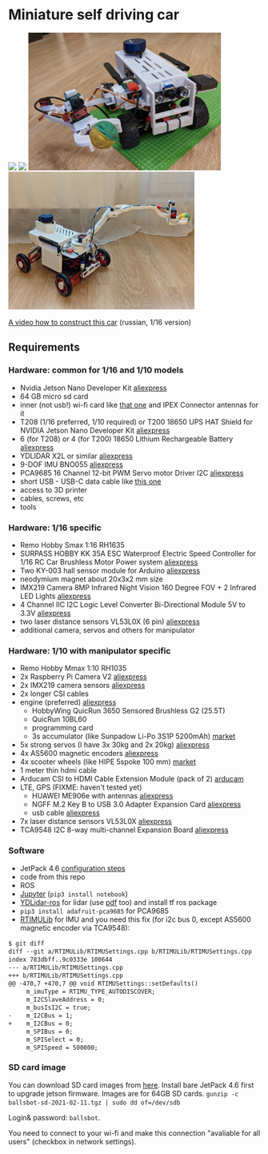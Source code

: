 # Miniature self driving car

<img caption="robot photo" src="https://github.com/jumpercc/ballsbot/blob/master/images/car-photo.jpg?raw=true" height="400" /> <img caption="robot photo" src="https://github.com/jumpercc/ballsbot/blob/master/images/car-photo2.jpg?raw=true" height="400" />
<img caption="robot photo" src="https://github.com/jumpercc/ballsbot/blob/master/images/car-photo-manipulator.jpg?raw=true" height="275" /> <img caption="robot photo" src="https://github.com/jumpercc/ballsbot/blob/master/images/car-photo-big.jpg?raw=true" height="275" />

[A video how to construct this car](https://www.youtube.com/watch?v=rkNG0EHzA00&list=PLYvKlIOUsVXJjlYiZFUibLezPqPUq2qsj&index=1) (russian, 1/16 version)

## Requirements

### Hardware: common for 1/16 and 1/10 models

- Nvidia Jetson Nano Developer Kit [aliexpress](https://www.aliexpress.com/item/4000765500472.html?spm=a2g0s.9042311.0.0.264d4c4da73utK&_ga=2.227629467.707005012.1606162973-254637839.1604956961)
- 64 GB micro sd card
- inner (not usb!) wi-fi card like [that one](https://www.aliexpress.com/item/4000144144831.html?spm=a2g0s.9042311.0.0.264d4c4dIbFbdb&_ga=2.17781439.707005012.1606162973-254637839.1604956961) and IPEX Connector antennas for it
- T208 (1/16 preferred, 1/10 required) or T200 18650 UPS HAT Shield for NVIDIA Jetson Nano Developer Kit [aliexpress](https://www.aliexpress.com/item/4001332826343.html?spm=a2g0o.productlist.0.0.6b951b58Dgy7Zt&algo_pvid=f4f1dcfa-3376-4cd3-b50b-8c0612ee4dc9&algo_expid=f4f1dcfa-3376-4cd3-b50b-8c0612ee4dc9-0&btsid=21135c3416062408418056167e417b&ws_ab_test=searchweb0_0,searchweb201602_,searchweb201603_)
- 6 (for T208) or 4 (for T200) 18650 Lithium Rechargeable Battery [aliexpress](https://www.aliexpress.com/item/32807032859.html?spm=a2g0s.9042311.0.0.264d33edRYxD3h&_ga=2.220166815.707005012.1606162973-254637839.1604956961)
- YDLIDAR X2L or similar [aliexpress](https://www.aliexpress.com/item/4000018415971.html?spm=a2g0s.9042311.0.0.264d4c4dFaR0Zo&_ga=2.195525162.707005012.1606162973-254637839.1604956961)
- 9-DOF IMU BNO055 [aliexpress](https://www.aliexpress.com/item/32805406886.html?spm=a2g0s.9042311.0.0.264d4c4dFaR0Zo&_ga=2.27778618.707005012.1606162973-)
- PCA9685 16 Channel 12-bit PWM Servo motor Driver I2C [aliexpress](https://www.aliexpress.com/item/4000468996665.html?spm=a2g0s.9042311.0.0.264d4c4dFaR0Zo&_ga=2.165131705.707005012.1606162973-254637839.1604956961)
- short USB - USB-C data cable like [this one](https://www.aliexpress.com/item/32771873030.html?spm=a2g0s.9042311.0.0.264d4c4dFaR0Zo&_ga=2.165131705.707005012.1606162973-254637839.1604956961)
- access to 3D printer
- cables, screws, etc
- tools

### Hardware: 1/16 specific

- Remo Hobby Smax 1:16 RH1635
- SURPASS HOBBY KK 35A ESC Waterproof Electric Speed Controller for 1/16 RC Car Brushless Motor Power system [aliexpress](https://www.aliexpress.com/item/4000004474965.html?spm=a2g0s.9042311.0.0.264d4c4da73utK&_ga=2.261127435.707005012.1606162973-254637839.1604956961)
- Two KY-003 hall sensor module for Arduino [aliexpress](https://www.aliexpress.com/item/32907115789.html?spm=a2g0s.9042311.0.0.264d33ediabTe4&_ga=2.262754314.707005012.1606162973-254637839.1604956961)
- neodymium magnet about 20x3x2 mm size
- IMX219 Camera 8MP Infrared Night Vision 160 Degree FOV + 2 Infrared LED Lights [aliexpress](https://www.aliexpress.com/item/4000215557127.html?spm=a2g0s.9042311.0.0.264d33edRYxD3h&_ga=2.262165514.707005012.1606162973-254637839.1604956961)
- 4 Channel IIC I2C Logic Level Converter Bi-Directional Module 5V to 3.3V [aliexpress](https://www.aliexpress.com/item/32771873030.html?spm=a2g0s.9042311.0.0.264d4c4dFaR0Zo&_ga=2.165131705.707005012.1606162973-254637839.1604956961)
- two laser distance sensors VL53L0X (6 pin) [aliexpress](https://www.aliexpress.com/item/32842745623.html?spm=a2g0s.9042311.0.0.769233edHZLl5S&_ga=2.52956256.932233813.1612635851-254637839.1604956961)
- additional camera, servos and others for manipulator

### Hardware: 1/10 with manipulator specific

- Remo Hobby Mmax 1:10 RH1035
- 2x Raspberry Pi Camera V2 [aliexpress](https://www.aliexpress.com/item/32846859601.html?spm=a2g0s.9042311.0.0.27424c4dI1W4Uq)
- 2x IMX219 camera sensors [aliexpress](https://www.aliexpress.com/item/4000273558224.html?spm=a2g0s.9042311.0.0.27424c4dI1W4Uq)
- 2x longer CSI cables
- engine (preferred) [aliexpress](https://www.aliexpress.com/item/4000957170077.html?spm=a2g0s.9042311.0.0.27424c4dI1W4Uq)
  - HobbyWing QuicRun 3650 Sensored Brushless G2 (25.5T)
  - QuicRun 10BL60
  - programming card
  - 3s accumulator (like Sunpadow Li-Po 3S1P 5200mAh) [market](https://market.yandex.ru/search?text=Sunpadow%20Li-Po%203S1P%205200mAh&cvredirect=2&cpa=1&onstock=0&local-offers-first=0)
- 5x strong servos (I have 3x 30kg and 2x 20kg) [aliexpress](https://www.aliexpress.com/item/1943129663.html?spm=a2g0s.9042311.0.0.27424c4dI1W4Uq)
- 4x AS5600 magnetic encoders [aliexpress](https://www.aliexpress.com/item/4000507199893.html?spm=a2g0s.9042311.0.0.27424c4dI1W4Uq)
- 4x scooter wheels (like HIPE 5spoke 100 mm) [market](https://market.yandex.ru/catalog--aksessuary-i-zapchasti/18071952/list?text=hipe%205spoke%20100&cpa=1&cvredirect=3&hid=12934577&track=srch_visual&glfilter=7893318%3A14870612&onstock=0&local-offers-first=0)
- 1 meter thin hdmi cable
- Arducam CSI to HDMI Cable Extension Module (pack of 2) [arducam](https://www.arducam.com/product/arducam-csi-hdmi-cable-extension-module-15pin-60mm-fpc-cable-raspberry-pi-camera-specific-pack-2-1-set/)
- LTE, GPS (FIXME: haven't tested yet)
  - HUAWEI ME906e with antennas [aliexpress](https://www.aliexpress.com/item/1850815686.html?spm=a2g0s.9042311.0.0.27424c4dI1W4Uq)
  - NGFF M.2 Key B to USB 3.0 Adapter Expansion Card [aliexpress](https://www.aliexpress.com/item/4001209010055.html?spm=a2g0s.9042311.0.0.27424c4dI1W4Uq)
  - usb cable [aliexpress](https://www.aliexpress.com/item/4001289900478.html?spm=a2g0s.9042311.0.0.27424c4dI1W4Uq)
- 7x laser distance sensors VL53L0X [aliexpress](https://www.aliexpress.com/item/32842745623.html?spm=a2g0s.9042311.0.0.769233edHZLl5S&_ga=2.52956256.932233813.1612635851-254637839.1604956961)
- TCA9548 I2C 8-way multi-channel Expansion Board [aliexpress](https://www.aliexpress.com/item/4000067621113.html?spm=a2g0s.9042311.0.0.27424c4dPYaIDF)

### Software

- JetPack 4.6 [configuration steps](./configuration.txt)
- code from this repo
- ROS
- [Jupyter](https://jupyter.org/install) (```pip3 install notebook```)
- [YDLidar-ros](https://github.com/YDLIDAR/ydlidar_ros) for lidar (use [pdf](https://www.ydlidar.com/Public/upload/files/2020-04-13/YDLIDAR-X2-USER%20Manual.pdf) too) and install tf ros package
- ```pip3 install adafruit-pca9685``` for PCA9685
- [RTIMULib](https://github.com/jetsonhacks/RTIMULib/tree/master/Linux/python) for IMU and you need this fix (for i2c bus 0, except AS5600 magnetic encoder via TCA9548):
```
$ git diff
diff --git a/RTIMULib/RTIMUSettings.cpp b/RTIMULib/RTIMUSettings.cpp
index 783dbff..9c0333e 100644
--- a/RTIMULib/RTIMUSettings.cpp
+++ b/RTIMULib/RTIMUSettings.cpp
@@ -470,7 +470,7 @@ void RTIMUSettings::setDefaults()
     m_imuType = RTIMU_TYPE_AUTODISCOVER;
     m_I2CSlaveAddress = 0;
     m_busIsI2C = true;
-    m_I2CBus = 1;
+    m_I2CBus = 0;
     m_SPIBus = 0;
     m_SPISelect = 0;
     m_SPISpeed = 500000;
```

### SD card image

You can download SD card images from [here](https://disk.yandex.ru/d/XgYrkfBPJS2h5Q?w=1).
Install bare JetPack 4.6 first to upgrade jetson firmware.
Images are for 64GB SD cards.
```gunzip -c ballsbot-sd-2021-02-11.tgz | sudo dd of=/dev/sdb```

Login& password: `ballsbot`.

You need to connect to your wi-fi and make this connection "avaliable for all users" (checkbox in network settings).
